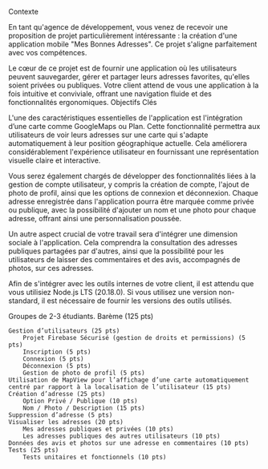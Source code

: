 Contexte

En tant qu'agence de développement, vous venez de recevoir une proposition de projet particulièrement intéressante : la création d'une application mobile "Mes Bonnes Adresses". Ce projet s'aligne parfaitement avec vos compétences.

Le cœur de ce projet est de fournir une application où les utilisateurs peuvent sauvegarder, gérer et partager leurs adresses favorites, qu'elles soient privées ou publiques. Votre client attend de vous une application à la fois intuitive et conviviale, offrant une navigation fluide et des fonctionnalités ergonomiques.
Objectifs Clés

L'une des caractéristiques essentielles de l'application est l'intégration d’une carte comme GoogleMaps ou Plan. Cette fonctionnalité permettra aux utilisateurs de voir leurs adresses sur une carte qui s'adapte automatiquement à leur position géographique actuelle. Cela améliorera considérablement l'expérience utilisateur en fournissant une représentation visuelle claire et interactive.

Vous serez également chargés de développer des fonctionnalités liées à la gestion de compte utilisateur, y compris la création de compte, l'ajout de photo de profil, ainsi que les options de connexion et déconnexion. Chaque adresse enregistrée dans l'application pourra être marquée comme privée ou publique, avec la possibilité d'ajouter un nom et une photo pour chaque adresse, offrant ainsi une personnalisation poussée.

Un autre aspect crucial de votre travail sera d'intégrer une dimension sociale à l'application. Cela comprendra la consultation des adresses publiques partagées par d'autres, ainsi que la possibilité pour les utilisateurs de laisser des commentaires et des avis, accompagnés de photos, sur ces adresses.

Afin de s'intégrer avec les outils internes de votre client, il est attendu que vous utilisiez Node.js LTS (20.18.0). Si vous utilisez une version non-standard, il est nécessaire de fournir les versions des outils utilisés.

Groupes de 2-3 étudiants.
Barème (125 pts)

    Gestion d’utilisateurs (25 pts)
        Projet Firebase Sécurisé (gestion de droits et permissions) (5 pts)
        Inscription (5 pts)
        Connexion (5 pts)
        Déconnexion (5 pts)
        Gestion de photo de profil (5 pts)
    Utilisation de MapView pour l’affichage d’une carte automatiquement centré par rapport à la localisation de l’utilisateur (15 pts)
    Création d’adresse (25 pts)
        Option Privé / Publique (10 pts)
        Nom / Photo / Description (15 pts)
    Suppression d’adresse (5 pts)
    Visualiser les adresses (20 pts)
        Mes adresses publiques et privées (10 pts)
        Les adresses publiques des autres utilisateurs (10 pts)
    Données des avis et photos sur une adresse en commentaires (10 pts)
    Tests (25 pts)
        Tests unitaires et fonctionnels (10 pts)
